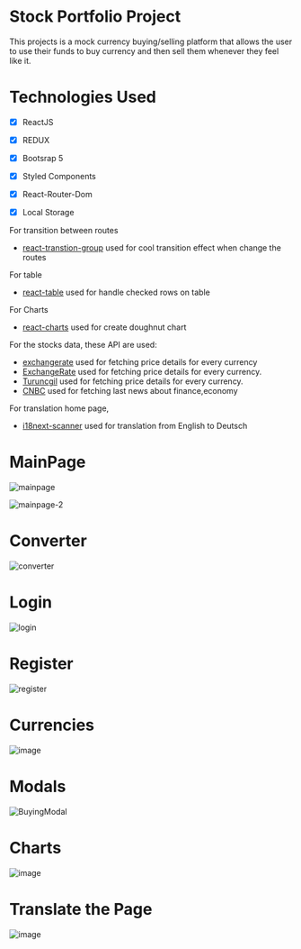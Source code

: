 # Stock Portfolio Project

This projects is a mock currency buying/selling platform that allows the user to use their funds to buy currency and then sell them whenever they feel like it.

# Technologies Used
 - [x] ReactJS
 - [x] REDUX 
 - [x] Bootsrap 5
 - [x] Styled Components
 - [x] React-Router-Dom
 - [x] Local Storage
 

 

For transition between routes

- [react-transtion-group](https://reactcommunity.org/react-transition-group/) used for cool transition effect when change the routes

For table

- [react-table](https://react-table.tanstack.com/) used for handle checked rows on table

For Charts

- [react-charts](https://github.com/reactchartjs/react-chartjs-2) used for create doughnut chart

For the stocks data, these API are used:

- [exchangerate](https://exchangerate.host/#/) used for fetching price details for every currency
- [ExchangeRate](https://www.exchangerate-api.com/) used for fetching price details for every currency.
- [Turuncgil](https://finans.truncgil.com/v3/today.json) used for fetching price details for every currency.
- [CNBC](https://cnbc.p.rapidapi.com/news/) used for fetching last news about finance,economy

For translation home page,

- [i18next-scanner](https://i18next.github.io/i18next-scanner/) used for translation from English to Deutsch

# MainPage

![mainpage](https://user-images.githubusercontent.com/75525090/140911758-ad75a097-bc99-4d0f-abec-3061e259a40a.PNG)

![mainpage-2](https://user-images.githubusercontent.com/75525090/140911895-f024b020-13fd-4c98-ad60-37437ac4d174.PNG)

# Converter

![converter](https://user-images.githubusercontent.com/75525090/140912728-613e67aa-cb30-4a25-88c2-8e1924733343.PNG)

# Login

![login](https://user-images.githubusercontent.com/75525090/140912039-47138b6d-d379-40ae-92ef-d4e0da726b10.PNG)

# Register

![register](https://user-images.githubusercontent.com/75525090/140912154-cfb71963-ae05-49a0-aac4-40c1e355e762.PNG)

# Currencies

![image](https://user-images.githubusercontent.com/75525090/141678364-6e352b6b-914b-4551-ae37-9641f2c7c4f0.png)

# Modals

![BuyingModal](https://user-images.githubusercontent.com/75525090/140912471-c965cf7c-5045-4e9a-861a-08f9599f7168.PNG)

# Charts

![image](https://user-images.githubusercontent.com/75525090/141643845-43e7fb27-2af2-4b92-84d1-08af69910ec1.png)

# Translate the Page

![image](https://user-images.githubusercontent.com/75525090/142255428-eebb99d4-14b0-486f-9f5d-2ba516e819c7.png)
